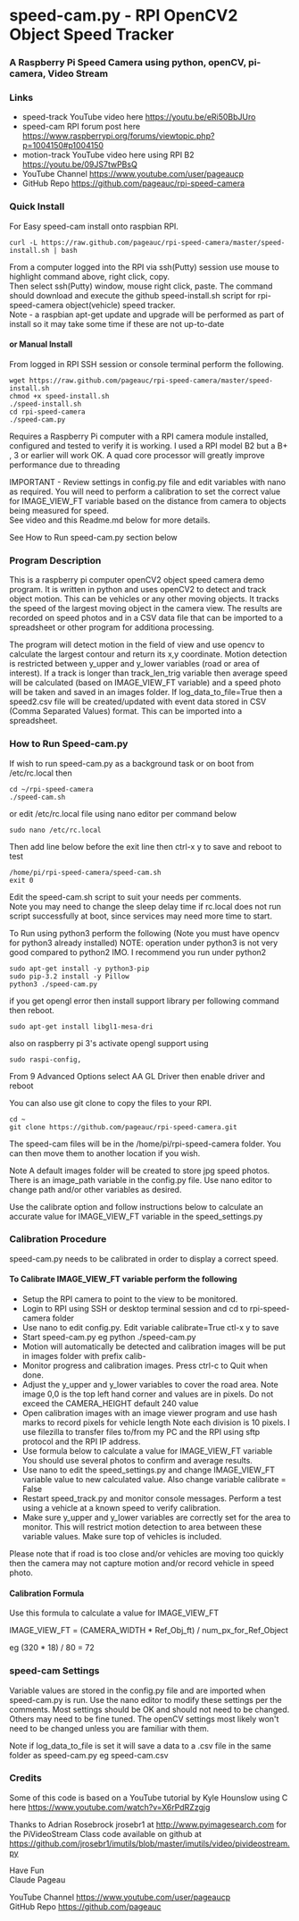 # speed-cam.py - RPI OpenCV2 Object Speed Tracker
### A Raspberry Pi Speed Camera using python, openCV, pi-camera, Video Stream

### Links   
* speed-track YouTube video here https://youtu.be/eRi50BbJUro
* speed-cam RPI forum post here https://www.raspberrypi.org/forums/viewtopic.php?p=1004150#p1004150
* motion-track YouTube video here using RPI B2 https://youtu.be/09JS7twPBsQ
* YouTube Channel https://www.youtube.com/user/pageaucp   
* GitHub Repo https://github.com/pageauc/rpi-speed-camera

### Quick Install   
For Easy speed-cam install onto raspbian RPI. 

    curl -L https://raw.github.com/pageauc/rpi-speed-camera/master/speed-install.sh | bash

From a computer logged into the RPI via ssh(Putty) session use mouse to highlight command above, right click, copy.  
Then select ssh(Putty) window, mouse right click, paste.  The command should 
download and execute the github speed-install.sh script for rpi-speed-camera object(vehicle) speed tracker.   
Note - a raspbian apt-get update and upgrade will be performed as part of install 
so it may take some time if these are not up-to-date

#### or Manual Install   
From logged in RPI SSH session or console terminal perform the following.

    wget https://raw.github.com/pageauc/rpi-speed-camera/master/speed-install.sh
    chmod +x speed-install.sh
    ./speed-install.sh
    cd rpi-speed-camera
    ./speed-cam.py

Requires a Raspberry Pi computer with a RPI camera module installed, configured
and tested to verify it is working. I used a RPI model B2 but a B+ , 3 or 
earlier will work OK. A quad core processor will greatly improve performance
due to threading
    
IMPORTANT - Review settings in config.py file and edit variables with nano as required.
You will need to perform a calibration to set the correct value for IMAGE_VIEW_FT 
variable based on the distance from camera to objects being measured for speed.  
See video and this Readme.md below for more details.     
    
See How to Run speed-cam.py section below

### Program Description   
This is a raspberry pi computer openCV2 object speed camera demo program.
It is written in python and uses openCV2 to detect and track object motion.
This can be vehicles or any other moving objects.  It tracks the speed of
the largest moving object in the camera view.
The results are recorded on speed photos and in a CSV data file that can be
imported to a spreadsheet or other program for additiona processing.  

The program will detect motion in the field of view and use opencv to calculate
the largest contour and return its x,y coordinate. Motion detection is
restricted between y_upper and y_lower variables (road or area of interest).
If a track is longer than track_len_trig variable then average speed will be 
calculated (based on IMAGE_VIEW_FT variable) and a speed photo will be
taken and saved in an images folder. If log_data_to_file=True then a
speed2.csv file will be created/updated with event data stored in
CSV (Comma Separated Values) format. This can be imported into a spreadsheet.

### How to Run Speed-cam.py     
If wish to run speed-cam.py as a background task or on boot from /etc/rc.local then

    cd ~/rpi-speed-camera
    ./speed-cam.sh
    
or edit /etc/rc.local file using nano editor per command below

    sudo nano /etc/rc.local

Then add line below before the exit line then ctrl-x y to save and reboot to test

    /home/pi/rpi-speed-camera/speed-cam.sh
    exit 0    
    
Edit the speed-cam.sh script to suit your needs per comments.  
Note you may need to change the sleep delay time if rc.local does not run script
successfully at boot, since services may need more time to start.  
        
To Run using python3 perform the following (Note you must have opencv for python3 already installed)
NOTE: operation under python3 is not very good compared to python2 IMO. I recommend you run under python2

    sudo apt-get install -y python3-pip  
    sudo pip-3.2 install -y Pillow
    python3 ./speed-cam.py
    
if you get opengl error then install support library per following command then reboot.

    sudo apt-get install libgl1-mesa-dri  
    
also on raspberry pi 3's activate opengl support using 
 
    sudo raspi-config,

From 9 Advanced Options select AA GL Driver then enable driver and reboot 
    
You can also use git clone to copy the files to your RPI.

    cd ~
    git clone https://github.com/pageauc/rpi-speed-camera.git
 
The speed-cam files will be in the /home/pi/rpi-speed-camera folder. You can
then move them to another location if you wish.
 
Note A default images folder will be created to store jpg speed photos. There is an
image_path variable in the config.py file.  Use nano editor to change path and/or
other variables as desired.

Use the calibrate option and follow instructions below to calculate an accurate
value for IMAGE_VIEW_FT variable in the speed_settings.py
 

### Calibration Procedure   
speed-cam.py needs to be calibrated in order to display a correct speed.
#### To Calibrate IMAGE_VIEW_FT variable perform the following

* Setup the RPI camera to point to the view to be monitored.
* Login to RPI using SSH or desktop terminal session and cd to rpi-speed-camera folder
* Use nano to edit config.py. Edit variable calibrate=True  ctl-x y to save
* Start speed-cam.py eg python ./speed-cam.py
* Motion will automatically be detected and calibration images will be
  put in images folder with prefix calib-
* Monitor progress and calibration images. Press ctrl-c to Quit when done. 
* Adjust the y_upper and y_lower variables to cover the road area.  Note
  image 0,0 is the top left hand corner and values are in pixels.  Do not
  exceed the CAMERA_HEIGHT default 240 value  
* Open calibration images with an image viewer program and use hash marks to
  record pixels for vehicle length
  Note each division is 10 pixels.  I use filezilla to transfer files to/from
  my PC and the RPI using sftp protocol and the RPI IP address.
* Use formula below to calculate a value for IMAGE_VIEW_FT variable   
  You should use several photos to confirm and average results.
* Use nano to edit the speed_settings.py and change IMAGE_VIEW_FT variable value
  to new calculated value.  Also change variable calibrate = False
* Restart speed_track.py and monitor console messages.
  Perform a test using a vehicle at a known speed to verify calibration.
* Make sure y_upper and y_lower variables are correctly set for the area to
  monitor. This will restrict motion detection to area between these variable
  values.  Make sure top of vehicles is included.
  
Please note that if road is too close and/or vehicles are moving too quickly then
the camera may not capture motion and/or record vehicle in speed photo.
  
#### Calibration Formula  
Use this formula to calculate a value for IMAGE_VIEW_FT
 
IMAGE_VIEW_FT = (CAMERA_WIDTH * Ref_Obj_ft) / num_px_for_Ref_Object

eg (320 * 18) / 80 = 72
  
### speed-cam Settings  
Variable values are stored in the config.py file and are imported
when speed-cam.py is run.  Use the nano editor to modify these settings
per the comments.  Most settings should be OK and should not need to be
changed. Others may need to be fine tuned.  The openCV settings most
likely won't need to be changed unless you are familiar with them.

Note if log_data_to_file is set it will save a data to a .csv file
in the same folder as speed-cam.py  eg speed-cam.csv 

### Credits  
Some of this code is based on a YouTube tutorial by
Kyle Hounslow using C here https://www.youtube.com/watch?v=X6rPdRZzgjg

Thanks to Adrian Rosebrock jrosebr1 at http://www.pyimagesearch.com 
for the PiVideoStream Class code available on github at
https://github.com/jrosebr1/imutils/blob/master/imutils/video/pivideostream.py
  
Have Fun   
Claude Pageau

YouTube Channel https://www.youtube.com/user/pageaucp   
GitHub Repo https://github.com/pageauc
